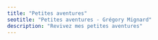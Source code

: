 ```yaml
---
title: "Petites aventures"
seotitle: "Petites aventures - Grégory Mignard"
description: "Revivez mes petites aventures"
---
```

